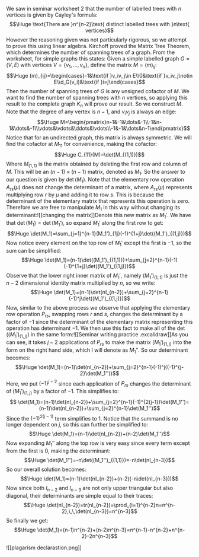 We saw in seminar worksheet 2 that the number of labelled trees with $n$ vertices is given by Cayley's formula:$$\Huge \text{There are }n^{n-2}\text{ distinct labelled trees with }n\text{ vertices}$$However the reasoning given was not particularly rigorous, so we attempt to prove this using linear algebra. Kirchoff proved the Matrix Tree Theorem, which determines the number of spanning trees of a graph. From the worksheet, for simple graphs this states: Given a simple labelled graph $G=(V,E)$ with vertices $V=\{v_1,\dots,v_n\}$, define the matrix $M=(m)_{ij}$:$$\Huge (m)_{ij}=\begin{cases}-1&\text{if }v_iv_j\in E\\0&\text{if }v_iv_j\notin E\\d_G(v_i)&\text{if }i=j\end{cases}$$Then the number of spanning trees of $G$ is any unsigned cofactor of $M$. We want to find the number of spanning trees with $n$ vertices, so applying this result to the complete graph $K_n$ will prove our result. So we construct $M$. Note that the degree of any vertex is $n-1$, and $v_iv_j$ is always an edge:$$\Huge M=\begin{pmatrix}n-1&-1&\dots&-1\\-1&n-1&\dots&-1\\\vdots&\vdots&\ddots&\vdots\\-1&-1&\dots&n-1\end{pmatrix}$$Notice that for an undirected graph, this matrix is always symmetric. We will find the cofactor at $M_{11}$ for convenience, making the cofactor:$$\Huge C_{11}(M)=\det(M_{(1,1)})$$Where $M_{(1,1)}$ is the matrix obtained by deleting the first row and column of $M$. This will be an $(n-1)\times(n-1)$ matrix, denoted as $M_1$. So the answer to our question is given by $\det(M_1)$. Note that the elementary row operation $A_{rs}(\mu)$ does not change the determinant of a matrix, where $A_{rs}(\mu)$ represents multiplying row $r$ by $\mu$ and adding it to row $s$. This is because the determinant of the elementary matrix that represents this operation is zero. Therefore we are free to manipulate $M_1$ in this way without changing its determinant:![[changing the matrix]]Denote this new matrix as $M_1'$. We have that $\det(M_1)=\det(M_1')$, so expand $M_1'$ along the first row to get:$$\Huge \det(M_1)=\sum_{j=1}^{n-1}(M_1')_{1j}(-1)^{1+j}\det((M_1')_{(1,j)})$$Now notice every element on the top row of $M_1'$ except the first is $-1$, so the sum can be simplified:$$\Huge \det(M_1)=(n-1)\det((M_1')_{(1,1)})+\sum_{j=2}^{n-1}(-1)(-1)^{1+j}\det((M_1')_{(1,j)})$$Observe that the lower right inner matrix of $M_1'$, namely $(M_1')_{(1,1)}$ is just the $n-2$ dimensional identity matrix multiplied by $n$, so we write:$$\Huge \det(M_1)=(n-1)\det(nI_{n-2})+\sum_{j=2}^{n-1}(-1)^j\det((M_1')_{(1,j)})$$Now, similar to the above process we observe that applying the elementary row operation $P_{rs}$, swapping rows $r$ and $s$, changes the determinant by a factor of $-1$ since the determinant of the elementary matrix representing this operation has determinant $-1$. We then use this fact to make all of the $\det((M_1')_{(1,j)})$ in the same form:![[Seminar writing practice .excalidraw]]As you can see, it takes $j-2$ applications of $P_{rs}$ to make the matrix $(M_1')_{(1,j)}$ into the form on the right hand side, which I will denote as $M_1''$. So our determinant becomes:$$\Huge \det(M_1)=(n-1)\det(nI_{n-2})+\sum_{j=2}^{n-1}(-1)^j((-1)^{j-2}\det(M_1''))$$Here, we put $(-1)^{j-2}$ since each application of $P_{rs}$ changes the determinant of $(M_1')_{(1,j)}$ by a factor of $-1$. This simplifies to:$$ \det(M_1)=(n-1)\det(nI_{n-2})+\sum_{j=2}^{n-1}(-1)^{2(j-1)}\det(M_1'')=(n-1)\det(nI_{n-2})+\sum_{j=2}^{n-1}\det(M_1'')$$Since the $(-1)^{2(j-1)}$ term simplifies to $1$. Notice that the summand is no longer dependent on $j$, so this can further be simplified to:$$\Huge \det(M_1)=(n-1)\det(nI_{n-2})+(n-2)\det(M_1'')$$Now expanding $M_1''$ along the top row is very easy since every term except from the first is $0$, making the determinant:$$\Huge \det(M_1'')=-n\det((M_1'')_{(1,1)})=-n\det(nI_{n-3})$$So our overall solution becomes:$$\Huge \det(M_1)=(n-1)\det(nI_{n-2})+(n-2)(-n\det(nI_{n-3}))$$Now since both $I_{n-2}$ and $I_{n-3}$ are not only upper triangular but also diagonal, their determinants are simple equal to their traces:$$\Huge \det(nI_{n-2})=tr(nI_{n-2})=\prod_{i=1}^{n-2}n=n^{n-2},\,\,\det(nI_{n-3})=n^{n-3}$$So finally we get:$$\Huge \det(M_1)=(n-1)n^{n-2}+(n-2)n^{n-3}=n^{n-1}-n^{n-2}+n^{n-2}-2n^{n-3}$$

![[plagarism declarastion.png]]